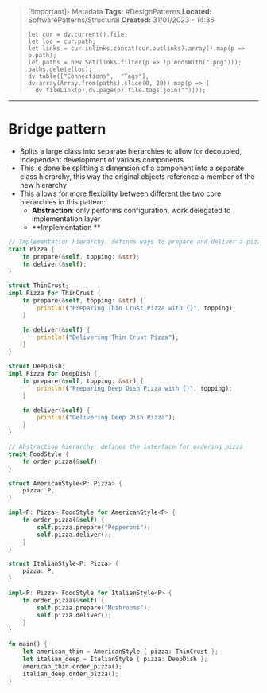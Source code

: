 > [!important]- Metadata
> **Tags:** #DesignPatterns 
> **Located:** SoftwarePatterns/Structural
> **Created:** 31/01/2023 - 14:36
> ```dataviewjs
>let cur = dv.current().file;
>let loc = cur.path;
>let links = cur.inlinks.concat(cur.outlinks).array().map(p => p.path);
>let paths = new Set(links.filter(p => !p.endsWith(".png")));
>paths.delete(loc);
>dv.table(["Connections",  "Tags"], dv.array(Array.from(paths).slice(0, 20)).map(p => [
>   dv.fileLink(p),dv.page(p).file.tags.join("")]));
> ```

___
# Bridge pattern
- Splits a large class into separate hierarchies to allow for decoupled, independent development of various components 
- This is done be splitting a dimension of a component into a separate class hierarchy, this way the original objects reference a member of the new hierarchy
- This allows for more flexibility between different the two core hierarchies in this pattern:
    - **Abstraction**: only performs configuration, work delegated to implementation layer
    - **Implementation **

```rust
// Implementation hierarchy: defines ways to prepare and deliver a pizza
trait Pizza {
    fn prepare(&self, topping: &str);
    fn deliver(&self);
}

struct ThinCrust;
impl Pizza for ThinCrust {
    fn prepare(&self, topping: &str) {
        println!("Preparing Thin Crust Pizza with {}", topping);
    }

    fn deliver(&self) {
        println!("Delivering Thin Crust Pizza");
    }
}

struct DeepDish;
impl Pizza for DeepDish {
    fn prepare(&self, topping: &str) {
        println!("Preparing Deep Dish Pizza with {}", topping);
    }

    fn deliver(&self) {
        println!("Delivering Deep Dish Pizza");
    }
}

// Abstraction hierarchy: defines the interface for ordering pizza
trait FoodStyle {
    fn order_pizza(&self);
}

struct AmericanStyle<P: Pizza> {
    pizza: P,
}

impl<P: Pizza> FoodStyle for AmericanStyle<P> {
    fn order_pizza(&self) {
        self.pizza.prepare("Pepperoni");
        self.pizza.deliver();
    }
}

struct ItalianStyle<P: Pizza> {
    pizza: P,
}

impl<P: Pizza> FoodStyle for ItalianStyle<P> {
    fn order_pizza(&self) {
        self.pizza.prepare("Mushrooms");
        self.pizza.deliver();
    }
}

fn main() {
    let american_thin = AmericanStyle { pizza: ThinCrust };
    let italian_deep = ItalianStyle { pizza: DeepDish };
    american_thin.order_pizza();
    italian_deep.order_pizza();
}

```